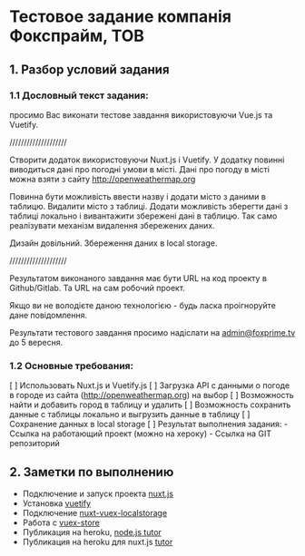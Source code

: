 # Тестовое задание компанія Фокспрайм, ТОВ

## 1. Разбор условий задания

 ### 1.1 Дословный текст задания:
 просимо Вас виконати тестове завдання використовуючи Vue.js та Vuetify.

 ////////////////////

 Створити додаток використовуючи Nuxt.js і Vuetify.
 У додатку повинні виводиться дані про погодні умови в місті.
 Дані про погоду в місті можна взяти з сайту http://openweathermap.org

 Повинна бути можливість ввести назву і додати місто з даними в таблицю.
 Видалити місто з таблиці.
 Додати можливість зберегти дані з таблиці локально і вивантажити збережені дані в таблицю.
 Так само реалізувати механізм видалення збережених даних.

 Дизайн довільний.
 Збереження даних в local storage.

 ////////////////////

 Результатом виконаного завдання має бути URL на код проекту в Github/Gitlab.
 Та URL на сам робочий проект.

 Якщо ви не володієте даною технологією - будь ласка проігноруйте дане повідомлення.

 Результати тестового завдання просимо надіслати на admin@foxprime.tv до 5 вересня.

 ### 1.2 Основные требования:
 [ ] Использовать Nuxt.js  и Vuetify.js
 [ ] Загрузка API с данными о погоде в городе из сайта (http://openweathermap.org) на выбор
 [ ] Возможность найти и добавить город в таблицу и удалить
 [ ] Возможность сохранить данные с таблицы локально и выгрузить данные в таблицу
 [ ] Сохранение данных в local storage
 [ ] Результат выполнения задания:
     - Ссылка на работающий проект (можно на хероку)
     - Ссылка на GIT репозиторий

## 2. Заметки по выполнению

 - Подключение и запуск проекта [nuxt.js](https://ru.nuxtjs.org/guides/get-started/installation)
 - Установка [vuetify](https://vuetifyjs.com/en/getting-started/quick-start/#nuxt-install)
 - Подключение [nuxt-vuex-localstorage](https://www.npmjs.com/package/nuxt-vuex-localstorage)
 - Работа с [vuex-store](https://ru.nuxtjs.org/guide/vuex-store/)
 - Публикация на heroku, [node.js tutor](https://devcenter.heroku.com/articles/getting-started-with-nodejs)
 - Публикация на heroku для nuxt.js [tutor](https://ru.nuxtjs.org/faq/heroku-deployment/)